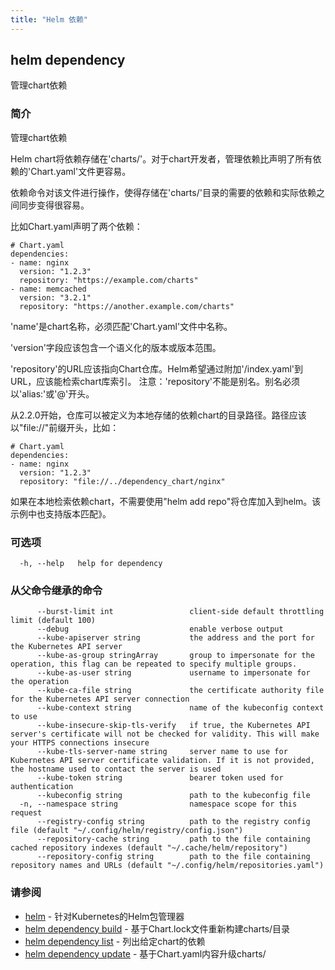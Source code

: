 ```yaml
---
title: "Helm 依赖"
---
```


## helm dependency

管理chart依赖

### 简介

管理chart依赖

Helm chart将依赖存储在'charts/'。对于chart开发者，管理依赖比声明了所有依赖的'Chart.yaml'文件更容易。

依赖命令对该文件进行操作，使得存储在'charts/'目录的需要的依赖和实际依赖之间同步变得很容易。

比如Chart.yaml声明了两个依赖：

```shell
# Chart.yaml
dependencies:
- name: nginx
  version: "1.2.3"
  repository: "https://example.com/charts"
- name: memcached
  version: "3.2.1"
  repository: "https://another.example.com/charts"
```

'name'是chart名称，必须匹配'Chart.yaml'文件中名称。

'version'字段应该包含一个语义化的版本或版本范围。

'repository'的URL应该指向Chart仓库。Helm希望通过附加'/index.yaml'到URL，应该能检索chart库索引。
注意：'repository'不能是别名。别名必须以'alias:'或'@'开头。

从2.2.0开始，仓库可以被定义为本地存储的依赖chart的目录路径。路径应该以"file://"前缀开头，比如：

```shell
# Chart.yaml
dependencies:
- name: nginx
  version: "1.2.3"
  repository: "file://../dependency_chart/nginx"
```

如果在本地检索依赖chart，不需要使用"helm add repo"将仓库加入到helm。该示例中也支持版本匹配》。

### 可选项

```shell
  -h, --help   help for dependency
```

### 从父命令继承的命令

```shell
      --burst-limit int                 client-side default throttling limit (default 100)
      --debug                           enable verbose output
      --kube-apiserver string           the address and the port for the Kubernetes API server
      --kube-as-group stringArray       group to impersonate for the operation, this flag can be repeated to specify multiple groups.
      --kube-as-user string             username to impersonate for the operation
      --kube-ca-file string             the certificate authority file for the Kubernetes API server connection
      --kube-context string             name of the kubeconfig context to use
      --kube-insecure-skip-tls-verify   if true, the Kubernetes API server's certificate will not be checked for validity. This will make your HTTPS connections insecure
      --kube-tls-server-name string     server name to use for Kubernetes API server certificate validation. If it is not provided, the hostname used to contact the server is used
      --kube-token string               bearer token used for authentication
      --kubeconfig string               path to the kubeconfig file
  -n, --namespace string                namespace scope for this request
      --registry-config string          path to the registry config file (default "~/.config/helm/registry/config.json")
      --repository-cache string         path to the file containing cached repository indexes (default "~/.cache/helm/repository")
      --repository-config string        path to the file containing repository names and URLs (default "~/.config/helm/repositories.yaml")
```

### 请参阅

* [helm](helm.md) - 针对Kubernetes的Helm包管理器
* [helm dependency build](helm_dependency_build.md) - 基于Chart.lock文件重新构建charts/目录
* [helm dependency list](helm_dependency_list.md) - 列出给定chart的依赖
* [helm dependency update](helm_dependency_update.md) - 基于Chart.yaml内容升级charts/
